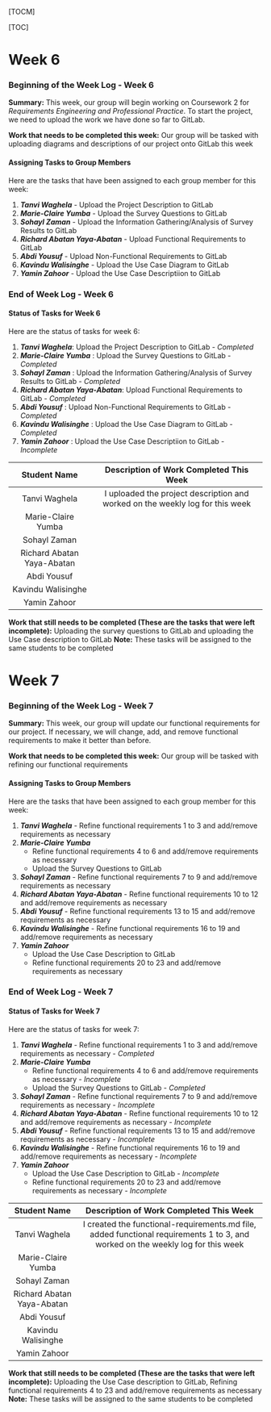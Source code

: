 [TOCM]

[TOC]

# Week 6
### Beginning of the Week Log - Week 6

**Summary:** This week, our group will begin working on Coursework 2 for *Requirements Engineering and Professional Practice*. To start the project, we need to upload the work we have done so far to GitLab.

**Work that needs to be completed this week:**
Our group will be tasked with uploading diagrams and descriptions of our project onto GitLab this week

#### Assigning Tasks to Group Members
Here are the tasks that have been assigned to each group member for this week:
1. ***Tanvi Waghela*** - Upload the Project Description to GitLab
2. ***Marie-Claire Yumba*** - Upload the Survey Questions to GitLab
3. ***Sohayl Zaman*** - Upload the Information Gathering/Analysis of Survey Results to GitLab
4. ***Richard Abatan Yaya-Abatan***  - Upload Functional Requirements to GitLab
5. ***Abdi Yousuf*** - Upload Non-Functional Requirements to GitLab
6. ***Kavindu Walisinghe*** - Upload the Use Case Diagram to GitLab
7. ***Yamin Zahoor*** - Upload the Use Case Descriptiion to GitLab

### End of Week Log - Week 6

#### Status of Tasks for Week 6
Here are the status of tasks for week 6:
1. ***Tanvi Waghela***: Upload the Project Description to GitLab - *Completed*
2. ***Marie-Claire Yumba*** : Upload the Survey Questions to GitLab - *Completed*
3. ***Sohayl Zaman*** : Upload the Information Gathering/Analysis of Survey Results to GitLab - *Completed*
4. ***Richard Abatan Yaya-Abatan***: Upload Functional Requirements to GitLab - *Completed*
5. ***Abdi Yousuf*** : Upload Non-Functional Requirements to GitLab - *Completed*
6. ***Kavindu Walisinghe*** : Upload the Use Case Diagram to GitLab - *Completed*
7. ***Yamin Zahoor*** : Upload the Use Case Descriptiion to GitLab - *Incomplete*

|Student Name  | Description of Work Completed This Week |
| :------------: | :-----------: |
| Tanvi Waghela | I uploaded the project description and worked on the weekly log for this week |
| Marie-Claire Yumba |  |
| Sohayl Zaman |  |
| Richard Abatan Yaya-Abatan |  |
| Abdi Yousuf |  |
| Kavindu Walisinghe |  |
| Yamin Zahoor |   | |

**Work that still needs to be completed (These are the tasks that were left incomplete):** Uploading the survey questions to GitLab and uploading the Use Case description to GitLab
**Note:** These tasks will be assigned to the same students to be completed

# Week 7
### Beginning of the Week Log - Week 7

**Summary:** This week, our group will update our functional requirements for our project. If necessary, we will change, add, and remove functional requirements to make it better than before.

**Work that needs to be completed this week:**
Our group will be tasked with refining our functional requirements

#### Assigning Tasks to Group Members
Here are the tasks that have been assigned to each group member for this week:
1. ***Tanvi Waghela*** - Refine functional requirements 1 to 3 and add/remove requirements as necessary
2. ***Marie-Claire Yumba***
    - Refine functional requirements 4 to 6 and add/remove requirements as necessary
    - Upload the Survey Questions to GitLab
3. ***Sohayl Zaman*** - Refine functional requirements 7 to 9 and add/remove requirements as necessary
4. ***Richard Abatan Yaya-Abatan*** - Refine functional requirements 10 to 12 and add/remove requirements as necessary
5. ***Abdi Yousuf*** - Refine functional requirements 13 to 15 and add/remove requirements as necessary
6. ***Kavindu Walisinghe*** - Refine functional requirements 16 to 19 and add/remove requirements as necessary
7. ***Yamin Zahoor***
    - Upload the Use Case Description to GitLab
    - Refine functional requirements 20 to 23 and add/remove requirements as necessary

### End of Week Log - Week 7

#### Status of Tasks for Week 7
Here are the status of tasks for week 7:
1. ***Tanvi Waghela*** - Refine functional requirements 1 to 3 and add/remove requirements as necessary - *Completed*
2. ***Marie-Claire Yumba***
    - Refine functional requirements 4 to 6 and add/remove requirements as necessary - *Incomplete*
    - Upload the Survey Questions to GitLab - *Completed*
3. ***Sohayl Zaman*** - Refine functional requirements 7 to 9 and add/remove requirements as necessary - *Incomplete*
4. ***Richard Abatan Yaya-Abatan*** - Refine functional requirements 10 to 12 and add/remove requirements as necessary - *Incomplete*
5. ***Abdi Yousuf*** - Refine functional requirements 13 to 15 and add/remove requirements as necessary - *Incomplete*
6. ***Kavindu Walisinghe*** - Refine functional requirements 16 to 19 and add/remove requirements as necessary - *Incomplete*
7. ***Yamin Zahoor***
    - Upload the Use Case Description to GitLab - *Incomplete*
    - Refine functional requirements 20 to 23 and add/remove requirements as necessary - *Incomplete*

|Student Name  | Description of Work Completed This Week |
| :------------: | :-----------: |
| Tanvi Waghela | I created the functional-requirements.md file, added functional requirements 1 to 3, and worked on the weekly log for this week |
| Marie-Claire Yumba |  |
| Sohayl Zaman |  |
| Richard Abatan Yaya-Abatan |  |
| Abdi Yousuf |  |
| Kavindu Walisinghe |  |
| Yamin Zahoor |   | |

**Work that still needs to be completed (These are the tasks that were left incomplete):** Uploading the Use Case description to GitLab, Refining functional requirements 4 to 23 and add/remove requirements as necessary
**Note:** These tasks will be assigned to the same students to be completed